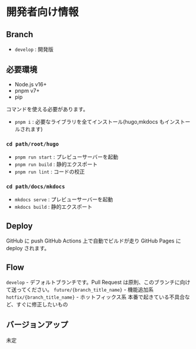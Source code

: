 # 開発者向け情報

## Branch

- `develop` : 開発版

## 必要環境

- Node.js v16+
- pnpm v7+
- pip

コマンドを使える必要があります。

- `pnpm i` : 必要なライブラリを全てインストール(hugo,mkdocs もインストールされます)

### `cd path/root/hugo`

- `pnpm run start` : プレビューサーバーを起動
- `pnpm run build` : 静的エクスポート
- `pnpm run lint` : コードの校正

### `cd path/docs/mkdocs`

- `mkdocs serve` : プレビューサーバーを起動
- `mkdocs build` : 静的エクスポート

## Deploy

GitHub に push GitHub Actions 上で自動でビルドが走り GitHub Pages に deploy されます。

## Flow

`develop` - デフォルトブランチです。Pull Request は原則、このブランチに向けて送ってください。
`future/{branch_title_name}` - 機能追加系
`hotfix/{branch_title_name}` - ホットフィックス系 本番で起きている不具合など、すぐに修正したいもの

## バージョンアップ

未定
